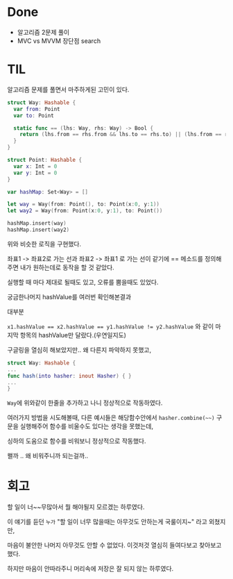 # Done

- 알고리즘 2문제 풀이
- MVC vs MVVM 장단점 search

# TIL

알고리즘 문제를 풀면서 마주하게된 고민이 있다.

```swift
struct Way: Hashable {
  var from: Point
  var to: Point

  static func == (lhs: Way, rhs: Way) -> Bool {
    return (lhs.from == rhs.from && lhs.to == rhs.to) || (lhs.from == rhs.to && lhs.to == rhs.from)
  }
}

struct Point: Hashable {
  var x: Int = 0
  var y: Int = 0
}

var hashMap: Set<Way> = []

let way = Way(from: Point(), to: Point(x:0, y:1))
let way2 = Way(from: Point(x:0, y:1), to: Point())

hashMap.insert(way)
hashMap.insert(way2)

```

위와 비슷한 로직을 구현했다.

좌표1 -> 좌표2로 가는 선과 좌표2 -> 좌표1 로 가는 선이 같기에 == 메소드를 정의해주면 내가 원하는데로 동작을 할 것 같았다.

실행할 때 마다 제대로 될때도 있고, 오류를 뿜을때도 있었다.

궁금한나머지 hashValue를 여러번 확인해본결과

대부분

`x1.hashValue == x2.hashValue == y1.hashValue != y2.hashValue` 와 같이 마지막 항목의 hashValue만 달랐다.(우연일지도)

구글링을 열심히 해보았지만.. 왜 다른지 파악하지 못했고,

```swift
struct Way: Hashable {
...
func hash(into hasher: inout Hasher) { }
...
}
```

`Way`에 위와같이 한줄을 추가하고 나니 정상적으로 작동하였다.

여러가지 방법을 시도해볼때, 다른 예시들은 해당함수안에서 `hasher.combine(~~)` 구문을 실행해주어 함수를 비울수도 있다는 생각을 못했는데,

싱하의 도움으로 함수를 비워보니 정상적으로 작동했다.

왤까 .. 왜 비워주니까 되는걸까..



# 회고

할 일이 너~~무많아서 뭘 해야될지 모르겠는 하루였다.

이 얘기를 듣던 `누가` "할 일이 너무 많을때는 아무것도 안하는게 국룰이지~" 라고 외쳤지만,

마음이 불안한 나머지 아무것도 안할 수 없었다. 이것저것 열심히 들여다보고 찾아보고 했다.

하지만 마음이 안따라주니 머리속에 저장은 잘 되지 않는 하루였다.